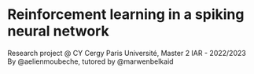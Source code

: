 # Reinforcement learning in a spiking neural network

Research project @ CY Cergy Paris Université, Master 2 IAR - 2022/2023
By @aelienmoubeche, tutored by @marwenbelkaid
